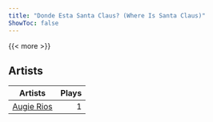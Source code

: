```yaml
---
title: "Donde Esta Santa Claus? (Where Is Santa Claus)"
ShowToc: false
---
```


{{< more >}}

## Artists
Artists | Plays 
----- | -----: 
[Augie Rios](/artists/augie-rios-199353) | 1


